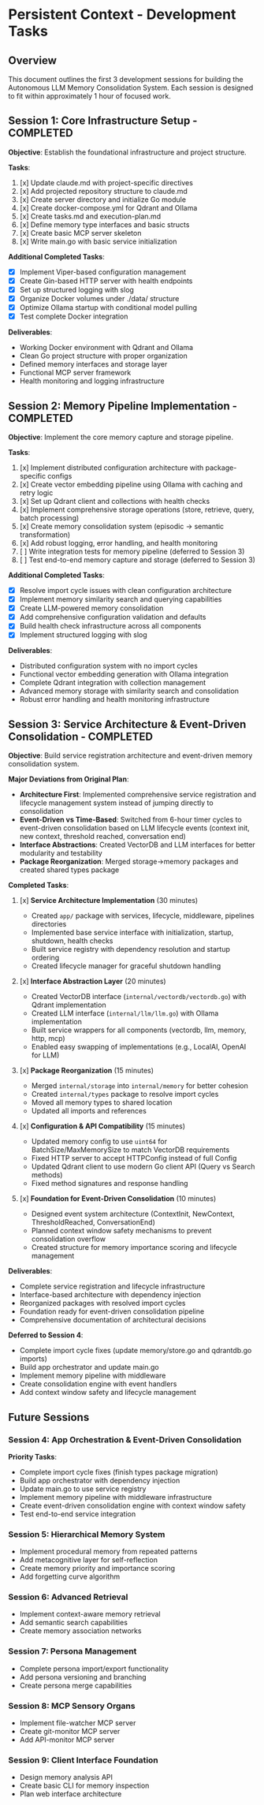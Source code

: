 # Persistent Context - Development Tasks

## Overview

This document outlines the first 3 development sessions for building the Autonomous LLM Memory Consolidation System. Each session is designed to fit within approximately 1 hour of focused work.

## Session 1: Core Infrastructure Setup - COMPLETED

**Objective**: Establish the foundational infrastructure and project structure.

**Tasks**:

1. [x] Update claude.md with project-specific directives
2. [x] Add projected repository structure to claude.md
3. [x] Create server directory and initialize Go module
4. [x] Create docker-compose.yml for Qdrant and Ollama
5. [x] Create tasks.md and execution-plan.md
6. [x] Define memory type interfaces and basic structs
7. [x] Create basic MCP server skeleton
8. [x] Write main.go with basic service initialization

**Additional Completed Tasks**:

- [x] Implement Viper-based configuration management
- [x] Create Gin-based HTTP server with health endpoints
- [x] Set up structured logging with slog
- [x] Organize Docker volumes under ./data/ structure
- [x] Optimize Ollama startup with conditional model pulling
- [x] Test complete Docker integration

**Deliverables**:

- Working Docker environment with Qdrant and Ollama
- Clean Go project structure with proper organization
- Defined memory interfaces and storage layer
- Functional MCP server framework
- Health monitoring and logging infrastructure

## Session 2: Memory Pipeline Implementation - COMPLETED

**Objective**: Implement the core memory capture and storage pipeline.

**Tasks**:

1. [x] Implement distributed configuration architecture with package-specific configs
2. [x] Create vector embedding pipeline using Ollama with caching and retry logic
3. [x] Set up Qdrant client and collections with health checks
4. [x] Implement comprehensive storage operations (store, retrieve, query, batch processing)
5. [x] Create memory consolidation system (episodic → semantic transformation)
6. [x] Add robust logging, error handling, and health monitoring
7. [ ] Write integration tests for memory pipeline (deferred to Session 3)
8. [ ] Test end-to-end memory capture and storage (deferred to Session 3)

**Additional Completed Tasks**:

- [x] Resolve import cycle issues with clean configuration architecture
- [x] Implement memory similarity search and querying capabilities
- [x] Create LLM-powered memory consolidation
- [x] Add comprehensive configuration validation and defaults
- [x] Build health check infrastructure across all components
- [x] Implement structured logging with slog

**Deliverables**:

- Distributed configuration system with no import cycles
- Functional vector embedding generation with Ollama integration
- Complete Qdrant integration with collection management
- Advanced memory storage with similarity search and consolidation
- Robust error handling and health monitoring infrastructure

## Session 3: Service Architecture & Event-Driven Consolidation - COMPLETED

**Objective**: Build service registration architecture and event-driven memory consolidation system.

**Major Deviations from Original Plan**:

- **Architecture First**: Implemented comprehensive service registration and lifecycle management system instead of jumping directly to consolidation
- **Event-Driven vs Time-Based**: Switched from 6-hour timer cycles to event-driven consolidation based on LLM lifecycle events (context init, new context, threshold reached, conversation end)
- **Interface Abstractions**: Created VectorDB and LLM interfaces for better modularity and testability
- **Package Reorganization**: Merged storage→memory packages and created shared types package

**Completed Tasks**:

1. [x] **Service Architecture Implementation** (30 minutes)
   - Created `app/` package with services, lifecycle, middleware, pipelines directories
   - Implemented base service interface with initialization, startup, shutdown, health checks
   - Built service registry with dependency resolution and startup ordering
   - Created lifecycle manager for graceful shutdown handling

2. [x] **Interface Abstraction Layer** (20 minutes)
   - Created VectorDB interface (`internal/vectordb/vectordb.go`) with Qdrant implementation
   - Created LLM interface (`internal/llm/llm.go`) with Ollama implementation
   - Built service wrappers for all components (vectordb, llm, memory, http, mcp)
   - Enabled easy swapping of implementations (e.g., LocalAI, OpenAI for LLM)

3. [x] **Package Reorganization** (15 minutes)
   - Merged `internal/storage` into `internal/memory` for better cohesion
   - Created `internal/types` package to resolve import cycles
   - Moved all memory types to shared location
   - Updated all imports and references

4. [x] **Configuration & API Compatibility** (15 minutes)
   - Updated memory config to use `uint64` for BatchSize/MaxMemorySize to match VectorDB requirements
   - Fixed HTTP server to accept HTTPConfig instead of full Config
   - Updated Qdrant client to use modern Go client API (Query vs Search methods)
   - Fixed method signatures and response handling

5. [x] **Foundation for Event-Driven Consolidation** (10 minutes)
   - Designed event system architecture (ContextInit, NewContext, ThresholdReached, ConversationEnd)
   - Planned context window safety mechanisms to prevent consolidation overflow
   - Created structure for memory importance scoring and lifecycle management

**Deliverables**:

- Complete service registration and lifecycle infrastructure
- Interface-based architecture with dependency injection
- Reorganized packages with resolved import cycles
- Foundation ready for event-driven consolidation pipeline
- Comprehensive documentation of architectural decisions

**Deferred to Session 4**:

- Complete import cycle fixes (update memory/store.go and qdrantdb.go imports)
- Build app orchestrator and update main.go
- Implement memory pipeline with middleware
- Create consolidation engine with event handlers
- Add context window safety and lifecycle management

## Future Sessions

### Session 4: App Orchestration & Event-Driven Consolidation

**Priority Tasks**:

- Complete import cycle fixes (finish types package migration)
- Build app orchestrator with dependency injection
- Update main.go to use service registry
- Implement memory pipeline with middleware infrastructure
- Create event-driven consolidation engine with context window safety
- Test end-to-end service integration

### Session 5: Hierarchical Memory System

- Implement procedural memory from repeated patterns
- Add metacognitive layer for self-reflection
- Create memory priority and importance scoring
- Add forgetting curve algorithm

### Session 6: Advanced Retrieval

- Implement context-aware memory retrieval
- Add semantic search capabilities
- Create memory association networks

### Session 7: Persona Management

- Complete persona import/export functionality
- Add persona versioning and branching
- Create persona merge capabilities

### Session 8: MCP Sensory Organs

- Implement file-watcher MCP server
- Create git-monitor MCP server
- Add API-monitor MCP server

### Session 9: Client Interface Foundation

- Design memory analysis API
- Create basic CLI for memory inspection
- Plan web interface architecture
